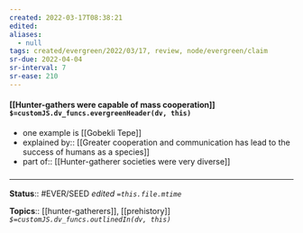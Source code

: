 ```yaml
---
created: 2022-03-17T08:38:21 
edited: 
aliases:
  - null
tags: created/evergreen/2022/03/17, review, node/evergreen/claim
sr-due: 2022-04-04
sr-interval: 7
sr-ease: 210
---
```


#### [[Hunter-gathers were capable of mass cooperation]] `$=customJS.dv_funcs.evergreenHeader(dv, this)`

- one example is [[Gobekli Tepe]]
- explained by:: [[Greater cooperation and communication has lead to the success of humans as a species]]
- part of:: [[Hunter-gatherer societies were very diverse]]

### <hr class="footnote"/>

**Status**:: #EVER/SEED 
*edited `=this.file.mtime`*

**Topics**:: [[hunter-gatherers]], [[prehistory]]
*`$=customJS.dv_funcs.outlinedIn(dv, this)`*
